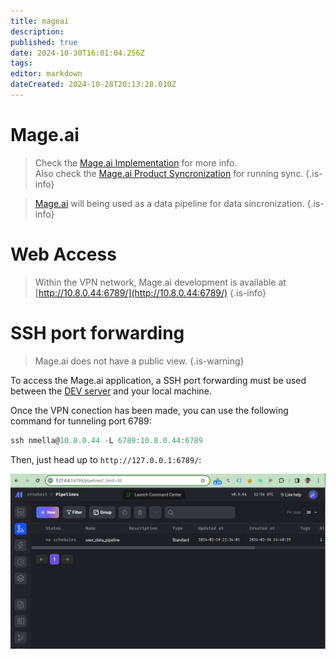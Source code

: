 ```yaml
---
title: mageai
description: 
published: true
date: 2024-10-30T16:01:04.256Z
tags: 
editor: markdown
dateCreated: 2024-10-28T20:13:28.010Z
---
```


# Mage.ai

> Check the [Mage.ai Implementation](../../2_Store%20Project/development-functionalities/mage-ai.md) for more info.\
> Also check the [Mage.ai Product Syncronization](../../2_Store%20Project/development-functionalities/product-sync.md) for running sync.
{.is-info}


> [Mage.ai](https://github.com/mage-ai/mage-ai) will being used as a data pipeline for data sincronization.
{.is-info}

# Web Access

> Within the VPN network, Mage.ai development is available at [http://10.8.0.44:6789/](http://10.8.0.44:6789/)
{.is-info}


# SSH port forwarding

> Mage.ai does not have a public view.
{.is-warning}


To access the Mage.ai application, a SSH port forwarding must be used between the [DEV server](../dev-server.md) and your local machine.

Once the VPN conection has been made, you can use the following command for tunneling port 6789:

```jsx
ssh nmella@10.8.0.44 -L 6789:10.8.0.44:6789
```

Then, just head up to `http://127.0.0.1:6789/`:

![Mage.ai Dashboard](/images/img/2024-02-23_09-54.png)